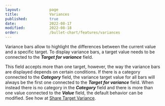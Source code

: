 ```yaml
---
layout:             page
title:              Variances
published:          true
date:               2022-08-17
modified:           2022-08-18
order:              /bullet-chart/features/variances
---
```


Variance bars allow to highlight the differences between the current value and a specific target. To display variance bars, a target value needs to be connected to the ***Target for variance*** field.


This field accepts more than one target, however, the way the variance bars are displayed depends on certain conditions. If there is a category connected to the ***Category*** field, the variance target value for all bars will always be the first one connected to the ***Target for variance*** field. When instead there is no category in the ***Category*** field  and there is more than one value connected to the ***Value*** field, the default behavior can be modified. See how at [Share Target Variance](../options/variances/share.md). 
